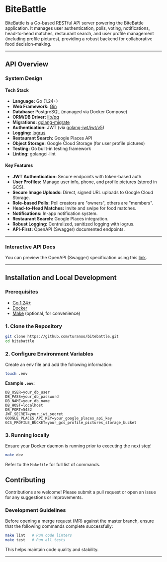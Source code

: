 # BiteBattle

BiteBattle is a Go-based RESTful API server powering the BiteBattle application. It manages user authentication, polls, voting, notifications, head-to-head matches, restaurant search, and user profile management (including profile pictures), providing a robust backend for collaborative food decision-making.

---

## API Overview

### System Design

#### Tech Stack

- **Language:** Go (1.24+)
- **Web Framework:** [Gin](https://github.com/gin-gonic/gin)
- **Database:** PostgreSQL (managed via Docker Compose)
- **ORM/DB Driver:** [lib/pq](https://github.com/lib/pq)
- **Migrations:** [golang-migrate](https://github.com/golang-migrate/migrate)
- **Authentication:** JWT (via [golang-jwt/jwt/v5](https://github.com/golang-jwt/jwt))
- **Logging:** [logrus](https://github.com/sirupsen/logrus)
- **Restaurant Search:** Google Places API
- **Object Storage:** Google Cloud Storage (for user profile pictures)
- **Testing:** Go built-in testing framework
- **Linting:** golangci-lint

#### Key Features

- **JWT Authentication:** Secure endpoints with token-based auth.
- **User Profiles:** Manage user info, phone, and profile pictures (stored in GCS).
- **Secure Image Uploads:** Direct, signed URL uploads to Google Cloud Storage.
- **Role-based Polls:** Poll creators are "owners", others are "members".
- **Head-to-Head Matches:** Invite and swipe for food matches.
- **Notifications:** In-app notification system.
- **Restaurant Search:** Google Places integration.
- **Robust Logging:** Centralized, sanitized logging with logrus.
- **API-First:** OpenAPI (Swagger) documented endpoints.

---

### Interactive API Docs

You can preview the OpenAPI (Swagger) specification using this [link](https://petstore.swagger.io/?url=https://raw.githubusercontent.com/turanoo/bitebattle/main/docs/api-spec.yaml).

---

## Installation and Local Development

### Prerequisites

- [Go 1.24+](https://golang.org/dl/)
- [Docker](https://www.docker.com/)
- [Make](https://www.gnu.org/software/make/) (optional, for convenience)

### 1. Clone the Repository

```sh
git clone https://github.com/turanoo/bitebattle.git
cd bitebattle
```

### 2. Configure Environment Variables

Create an env file and add the following information:

```sh
touch .env
```

**Example `.env`:**
```
DB_USER=your_db_user
DB_PASS=your_db_password
DB_NAME=your_db_name
DB_HOST=localhost
DB_PORT=5432
JWT_SECRET=your_jwt_secret
GOOGLE_PLACES_API_KEY=your_google_places_api_key
GCS_PROFILE_BUCKET=your_gcs_profile_pictures_storage_bucket
```

### 3. Running locally

Ensure your Docker daemon is running prior to executing the next step!

```sh
make dev
```
Refer to the `Makefile` for full list of commands.


## Contributing

Contributions are welcome! Please submit a pull request or open an issue for any suggestions or improvements.

### Development Guidelines

Before opening a merge request (MR) against the master branch, ensure that the following commands complete successfully:

```sh
make lint   # Run code linters
make test   # Run all tests
```

This helps maintain code quality and stability.

---
